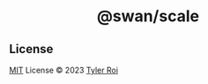 <h1 align="center">@swan/scale</h1>

## License

[MIT](../../LICENSE) License © 2023 [Tyler Roi](https://github.com/tyr1dev)
